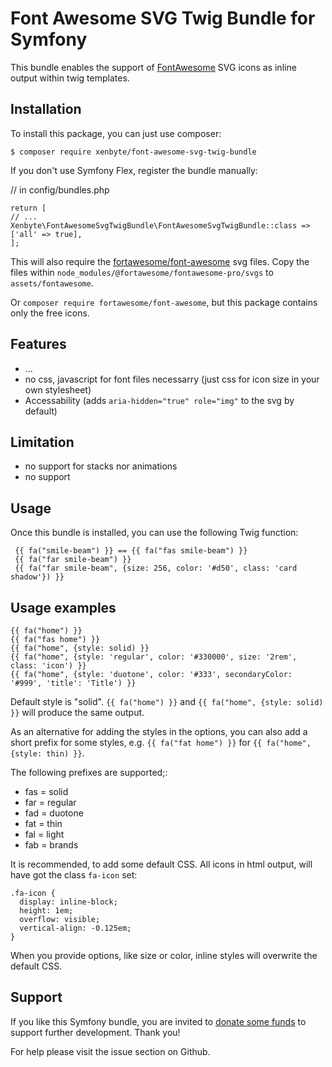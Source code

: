 # Font Awesome SVG Twig Bundle for Symfony

This bundle enables the support of [FontAwesome](https://fontawesome.com/) SVG icons as inline output within twig templates. 


## Installation

To install this package, you can just use composer:

```
$ composer require xenbyte/font-awesome-svg-twig-bundle
```

If you don't use Symfony Flex, register the bundle manually:

// in config/bundles.php
```
return [
// ...
Xenbyte\FontAwesomeSvgTwigBundle\FontAwesomeSvgTwigBundle::class => ['all' => true],
];
```

This will also require the [fortawesome/font-awesome](https://packagist.org/packages/fortawesome/font-awesome) svg files.
Copy the files within `node_modules/@fortawesome/fontawesome-pro/svgs` to `assets/fontawesome`.

Or `composer require fortawesome/font-awesome`, but this package contains only the free icons.

## Features
- ...
- no css, javascript for font files necessarry (just css for icon size in your own stylesheet)
- Accessability (adds `aria-hidden="true" role="img"` to the svg by default)

## Limitation
- no support for stacks nor animations
- no support 


## Usage

Once this bundle is installed, you can use the following Twig function:

```
 {{ fa("smile-beam") }} == {{ fa("fas smile-beam") }}
 {{ fa("far smile-beam") }}
 {{ fa("far smile-beam", {size: 256, color: '#d50', class: 'card shadow'}) }}
```
 
## Usage examples
```
{{ fa("home") }}
{{ fa("fas home") }}
{{ fa("home", {style: solid) }}
{{ fa("home", {style: 'regular', color: '#330000', size: '2rem', class: 'icon') }}
{{ fa("home", {style: 'duotone', color: '#333', secondaryColor: '#999', 'title': 'Title') }}
```

Default style is "solid". `{{ fa("home") }}` and `{{ fa("home", {style: solid) }}` will produce the same output.

As an alternative for adding the styles in the options, you can also add a short prefix for some styles, e.g. 
`{{ fa("fat home") }}` for `{{ fa("home", {style: thin) }}`.

The following prefixes are supported;:

* fas = solid
* far = regular
* fad = duotone
* fat = thin
* fal = light
* fab = brands

It is recommended, to add some default CSS.
All icons in html output, will have got the class `fa-icon` set:
```
.fa-icon {
  display: inline-block;
  height: 1em;
  overflow: visible;
  vertical-align: -0.125em;
}
```
When you provide options, like size or color, inline styles will overwrite the default CSS.


## Support

If you like this Symfony bundle, you are invited to [donate some funds](https://www.paypal.com/cgi-bin/webscr?cmd=_s-xclick&hosted_button_id=2DCCULSKFRZFU)
to support further development. Thank you!

For help please visit the issue section on Github.
